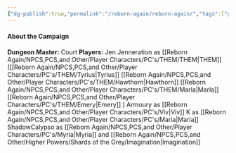 ```yaml
---
{"dg-publish":true,"permalink":"/reborn-again/reborn-again/","tags":["gardenEntry"]}
---
```




#### About the Campaign
**Dungeon Master:** Court
**Players:**
	Jen Jenneration as [[Reborn Again/NPCS,PCS,and Other/Player Characters/PC's/THEM/THEM\|THEM]] ([[Reborn Again/NPCS,PCS,and Other/Player Characters/PC's/THEM/Tyrius\|Tyrius]] [[Reborn Again/NPCS,PCS,and Other/Player Characters/PC's/THEM/Hawthorn\|Hawthorn]] [[Reborn Again/NPCS,PCS,and Other/Player Characters/PC's/THEM/Marla\|Marla]] [[Reborn Again/NPCS,PCS,and Other/Player Characters/PC's/THEM/Emery\|Emery]] )
	Armoury as [[Reborn Again/NPCS,PCS,and Other/Player Characters/PC's/Viv\|Viv]]
	K as [[Reborn Again/NPCS,PCS,and Other/Player Characters/PC's/Maria\|Maria]]
	ShadowCalypso as [[Reborn Again/NPCS,PCS,and Other/Player Characters/PC's/Myria\|Myria]] and [[Reborn Again/NPCS,PCS,and Other/Higher Powers/Shards of the Grey/Imagination\|Imagination]]
